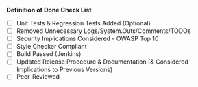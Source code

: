 **Definition of Done Check List**
- [ ] Unit Tests & Regression Tests Added (Optional)
- [ ] Removed Unnecessary Logs/System.Outs/Comments/TODOs
- [ ] Security Implications Considered - OWASP Top 10
- [ ] Style Checker Compliant
- [ ] Build Passed (Jenkins)
- [ ] Updated Release Procedure & Documentation (& Considered Implications to Previous Versions)
- [ ] Peer-Reviewed